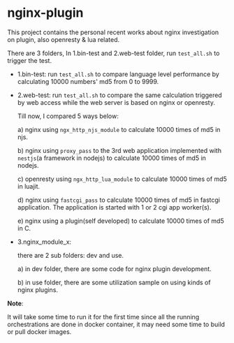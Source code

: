 # nginx-plugin

This project contains the personal recent works about nginx investigation on plugin, also openresty & lua related.

There are 3 folders, In 1.bin-test and 2.web-test folder, run `test_all.sh` to trigger the test. 

* 1.bin-test: run `test_all.sh` to compare language level performance by calculating 10000 numbers' md5 from 0 to 9999.
* 2.web-test: run `test_all.sh` to compare the same calculation triggered by web access while the web server is based on nginx or openresty.

  Till now, I compared 5 ways below: 
  
  a) nginx using `ngx_http_njs_module` to calculate 10000 times of md5 in njs.
  
  b) nginx using `proxy_pass` to the 3rd web application implemented with `nestjs`(a framework in nodejs) to calculate 10000 times of md5 in nodejs.
  
  c) openresty using `ngx_http_lua_module` to calculate 10000 times of md5 in luajit.
  
  d) nginx using `fastcgi_pass` to calculate 10000 times of md5 in fastcgi application. The application is started with 1 or 2 cgi app worker(s).
  
  e) nginx using a plugin(self developed) to calculate 10000 times of md5 in C.
  
* 3.nginx_module_x: 

  there are 2 sub folders: dev and use. 
  
  a) in dev folder, there are some code for nginx plugin development. 
  
  b) in use folder, there are some utilization sample on using kinds of nginx plugins.

**Note**:

It will take some time to run it for the first time since all the running orchestrations are done in docker container, it may need some time to build or pull docker images. 
